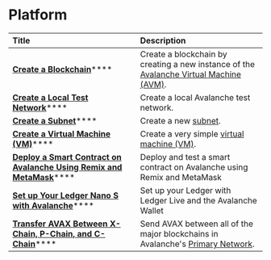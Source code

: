 # Platform



| Title | Description |
| :--- | :--- |
| [**Create a Blockchain**](create-a-new-blockchain.md)\*\*\*\* | Create a blockchain by creating a new instance of the [Avalanche Virtual Machine \(AVM\)](../../../learn/platform-overview/#exchange-chain-x-chain). |
| [**Create a Local Test Network**](create-a-local-test-network.md)\*\*\*\* | Create a local Avalanche test network. |
| [**Create a Subnet**](create-a-subnet.md)\*\*\*\* | Create a new [subnet](../../../learn/platform-overview/#subnets). |
| [**Create a Virtual Machine \(VM\)**](create-a-virtual-machine-vm.md)\*\*\*\* | Create a very simple [virtual machine \(VM\)](../../../learn/platform-overview/#virtual-machines). |
| [**Deploy a Smart Contract on Avalanche Using Remix and MetaMask**](deploy-a-smart-contract-on-avalanche-using-remix-and-metamask.md)\*\*\*\* | Deploy and test a smart contract on Avalanche using Remix and MetaMask |
| [**Set up Your Ledger Nano S with Avalanche**](setup-your-ledger-nano-s-with-avalanche.md)\*\*\*\* | Set up your Ledger with Ledger Live and the Avalanche Wallet |
| [**Transfer AVAX Between X-Chain, P-Chain, and C-Chain**](transfer-avax-between-x-chain-and-p-chain.md)\*\*\*\* | Send AVAX between all of the major blockchains in Avalanche's [Primary Network](../../../learn/platform-overview/). |

